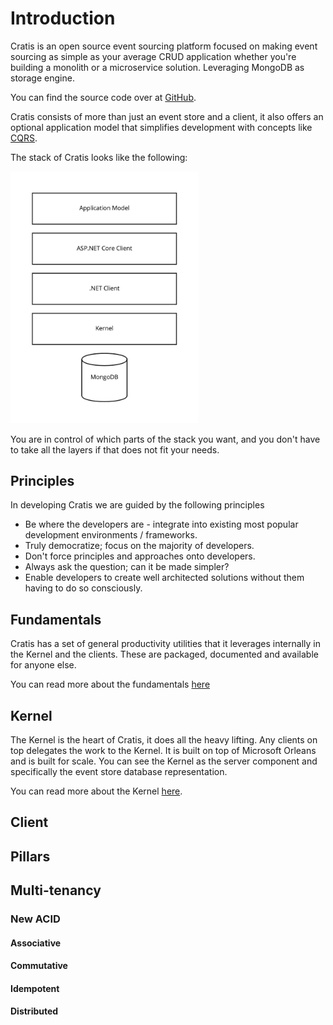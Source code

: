 # Introduction

Cratis is an open source event sourcing platform focused on making event sourcing as simple as your average CRUD
application whether you're building a monolith or a microservice solution. Leveraging MongoDB as storage engine.

You can find the source code over at [GitHub](https://github.com/Cratis/Chronicle).

Cratis consists of more than just an event store and a client, it also offers an optional application model that
simplifies development with concepts like [CQRS](https://en.wikipedia.org/wiki/Command%E2%80%93query_separation#Command_Query_Responsibility_Segregation).

The stack of Cratis looks like the following:

<img src="./images/cratis-layers.jpg" width="300" />

You are in control of which parts of the stack you want, and you don't have to take all the layers if that
does not fit your needs.

## Principles

In developing Cratis we are guided by the following principles

* Be where the developers are - integrate into existing most popular development environments / frameworks.
* Truly democratize; focus on the majority of developers.
* Don't force principles and approaches onto developers.
* Always ask the question; can it be made simpler?
* Enable developers to create well architected solutions without them having to do so consciously.

## Fundamentals

Cratis has a set of general productivity utilities that it leverages internally in the Kernel and the clients.
These are packaged, documented and available for anyone else.

You can read more about the fundamentals [here](./fundamentals/index.md)

## Kernel

The Kernel is the heart of Cratis, it does all the heavy lifting. Any clients on top delegates the work to the
Kernel. It is built on top of Microsoft Orleans and is built for scale. You can see the Kernel as the server
component and specifically the event store database representation.

You can read more about the Kernel [here](./kernel/index.md).

## Client

## Pillars

## Multi-tenancy

### New ACID

#### Associative

#### Commutative

#### Idempotent

#### Distributed
